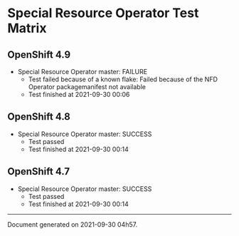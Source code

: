 
Special Resource Operator Test Matrix
=====================================

OpenShift 4.9
-------------


* Special Resource Operator master: FAILURE
  - Test failed because of a known flake: Failed because of the NFD Operator packagemanifest not available
  - Test finished at 2021-09-30 00:06

OpenShift 4.8
-------------


* Special Resource Operator master: SUCCESS
  - Test passed
  - Test finished at 2021-09-30 00:14

OpenShift 4.7
-------------


* Special Resource Operator master: SUCCESS
  - Test passed
  - Test finished at 2021-09-30 00:14


---
Document generated on 2021-09-30 04h57.
